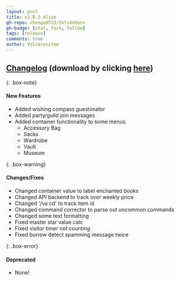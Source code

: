 ```yaml
---
layout: post
title: v2.8.3 Alive
gh-repo: zhenga8533/VolcAddons
gh-badge: [star, fork, follow]
tags: [release]
comments: true
author: Volcaronitee
---
```


## [Changelog](https://github.com/zhenga8533/VolcAddons/releases/tag/v2.8.3) (download by clicking [here](https://github.com/zhenga8533/VolcAddons/releases/download/v2.8.3/VolcAddons.zip))

{: .box-note}

#### New Features

- Added wishing compass guestimator
- Added party/guild join messages
- Added container functionality to some menus
  - Accessory Bag
  - Sacks
  - Wardrobe
  - Vault
  - Museum

{: .box-warning}

#### Changes/Fixes

- Changed container value to label enchanted books
- Changed API backend to track over weekly price
- Changed '/va cd' to track item id
- Changed command corrector to parse out uncommon commands
- Changed some text formatting
- Fixed master star value calc
- Fixed visitor timer not counting
- Fixed burrow detect spamming message twice

{: .box-error}

#### Deprecated

- None!
